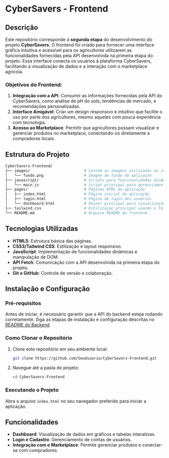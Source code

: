 # CyberSavers - Frontend

## Descrição
Este repositório corresponde à **segunda etapa** do desenvolvimento do projeto **CyberSavers**. O frontend foi criado para fornecer uma interface gráfica intuitiva e acessível para os agricultores utilizarem as funcionalidades fornecidas pela API desenvolvida na primeira etapa do projeto. Essa interface conecta os usuários à plataforma CyberSavers, facilitando a visualização de dados e a interação com o marketplace agrícola.

### Objetivos do Frontend:
1. **Integração com a API**: Consumir as informações fornecidas pela API do CyberSavers, como análise de pH do solo, tendências de mercado, e recomendações personalizadas.
2. **Interface Amigável**: Criar um design responsivo e intuitivo que facilite o uso por parte dos agricultores, mesmo aqueles com pouca experiência com tecnologia.
3. **Acesso ao Marketplace**: Permitir que agricultores possam visualizar e gerenciar produtos no marketplace, conectando-os diretamente a compradores locais.

## Estrutura do Projeto

```bash
CyberSavers-Frontend/
├── images/                        # Contém as imagens utilizadas na interface
│   └── fundo.png                  # Imagem de fundo da aplicação
├── javascript/                    # Scripts para funcionalidades dinâmicas
│   └── main.js                    # Script principal para gerenciamento das funções do frontend
├── pages/                         # Páginas HTML da aplicação
│   ├── index.html                 # Página inicial da aplicação
│   ├── login.html                 # Página de login dos usuários
│   └── dashboard.html             # Painel principal para visualização de dados
├── tailwind.css                   # Estilização principal usando o Tailwind CSS
└── README.md                      # Arquivo README do frontend
```

## Tecnologias Utilizadas

- **HTML5**: Estrutura básica das páginas.
- **CSS3/Tailwind CSS**: Estilização e layout responsivo.
- **JavaScript**: Implementação de funcionalidades dinâmicas e manipulação de DOM.
- **API Fetch**: Comunicação com a API desenvolvida na primeira etapa do projeto.
- **Git e GitHub**: Controle de versão e colaboração.

## Instalação e Configuração

### Pré-requisitos
Antes de iniciar, é necessário garantir que a API do backend esteja rodando corretamente. Siga as etapas de instalação e configuração descritas no [README do Backend](https://github.com/Hackathon-CyberSavers/cybersavers-api).

### Como Clonar o Repositório

1. Clone este repositório em seu ambiente local:
   ```bash
   git clone https://github.com/SeuUsuario/CyberSavers-Frontend.git
   ```

2. Navegue até a pasta do projeto:
   ```bash
   cd CyberSavers-Frontend
   ```

### Executando o Projeto
Abra o arquivo `index.html` no seu navegador preferido para iniciar a aplicação.

## Funcionalidades
- **Dashboard**: Visualização de dados em gráficos e tabelas interativas.
- **Login e Cadastro**: Gerenciamento de contas de usuários.
- **Integração com o Marketplace**: Permite gerenciar produtos e conectar-se com compradores.
